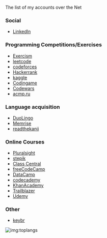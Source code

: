 The list of my accounts over the Net

### Social

- [LinkedIn]

### Programming Competitions/Exercises

- [Exercism]
- [leetcode]
- [codeforces]
- [Hackerrank]
- [kaggle]
- [Codingame]
- [Codewars]
- [acmp.ru]

### Language acquisition

- [DuoLingo]
- [Memrise]
- [readthekanji]

### Online Courses

- [Pluralsight]
- [stepik]
- [Class Central]
- [freeCodeCamp]
- [DataCamp]
- [codecademy]
- [KhanAcademy]
- [Trailblazer]
- [Udemy]

### Other

- [keybr]

![img:toplangs]

[acmp.ru]: https://acmp.ru/index.asp?main=user&id=114705
[checkio]: https://py.checkio.org/user/natiaris/
[Class Central]: https://www.class-central.com/u/38703/
[codecademy]: https://www.codecademy.com/NatiAris
[codeforces]: https://codeforces.com/profile/nati
[Codewars]: https://www.codewars.com/users/NatiAris
[Codingame]: https://www.codingame.com/profile/3656ddd113ff0c9eebeb533f7c2aed580904801
[DataCamp]: https://www.datacamp.com/profile/natiaris
[DuoLingo]: https://www.duolingo.com/NatiAris
[Exercism]: https://exercism.io/profiles/NatiAris
[freeCodeCamp]: https://www.freecodecamp.org/natiaris
[GitHub]: https://github.com/NatiAris
[Hackerrank]: https://www.hackerrank.com/NatiAris
[kaggle]: https://www.kaggle.com/natiaris
[keybr]: https://www.keybr.com/profile/856psee
[KhanAcademy]: https://www.khanacademy.org/profile/NatiAris/
[leetcode]: https://leetcode.com/natiaris/
[LinkedIn]: https://www.linkedin.com/in/natiaris
[Memrise]: https://www.memrise.com/user/NatiAris/
[Pluralsight]: https://app.pluralsight.com/profile/natiaris
[readthekanji]: https://www.readthekanji.com/users/53375/share/
[sololearn]: https://www.sololearn.com/Profile/10862430
[stepik]: https://stepik.org/users/39920
[Trailblazer]: https://trailhead.salesforce.com/en/me/natiaris
[Udemy]: https://www.udemy.com/user/roman-akchurin-2/

[img:toplangs]: https://github-readme-stats.vercel.app/api/top-langs/?username=NatiAris&langs_count=10&layout=compact
